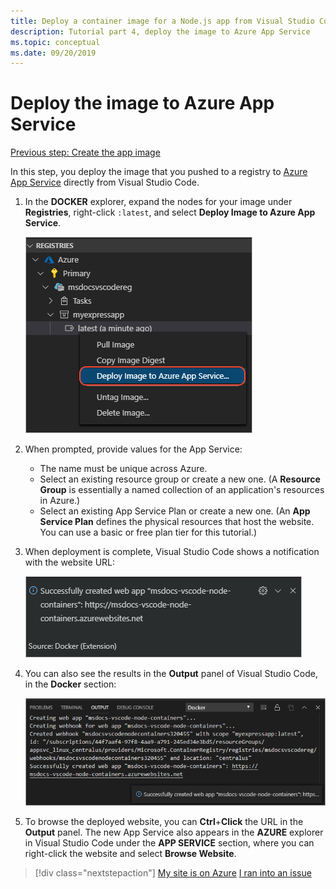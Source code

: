 ```yaml
---
title: Deploy a container image for a Node.js app from Visual Studio Code
description: Tutorial part 4, deploy the image to Azure App Service
ms.topic: conceptual
ms.date: 09/20/2019
---
```


# Deploy the image to Azure App Service

[Previous step: Create the app image](tutorial-vscode-docker-node-03.md)

In this step, you deploy the image that you pushed to a registry to [Azure App Service](https://azure.microsoft.com/en-us/services/app-service/) directly from Visual Studio Code.

1. In the **DOCKER** explorer, expand the nodes for your image under **Registries**, right-click `:latest`, and select **Deploy Image to Azure App Service**.

    ![Deploy From the Explorer](media/deploy-containers/deploy-image-command.png)

1. When prompted, provide values for the App Service:

    - The name must be unique across Azure.
    - Select an existing resource group or create a new one. (A **Resource Group** is essentially a named collection of an application's resources in Azure.)
    - Select an existing App Service Plan or create a new one. (An **App Service Plan** defines the physical resources that host the website. You can use a basic or free plan tier for this tutorial.)

1. When deployment is complete, Visual Studio Code shows a notification with the website URL:

    ![Successful deployment message](media/deploy-containers/deploy-successful.png)

1. You can also see the results in the **Output** panel of Visual Studio Code, in the **Docker** section:

    ![Successful deployment output](media/deploy-containers/deploy-output.png)

1. To browse the deployed website, you can **Ctrl**+**Click** the URL in the **Output** panel. The new App Service also appears in the **AZURE** explorer in Visual Studio Code under the **APP SERVICE** section, where you can right-click the website and select **Browse Website**.

> [!div class="nextstepaction"]
> [My site is on Azure](tutorial-vscode-docker-node-05.md) [I ran into an issue](https://www.research.net/r/PWZWZ52?tutorial=docker-extension&step=deploy-app)
